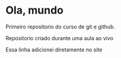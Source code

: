 # Ola, mundo
 Primeiro repositorio do curso de git e github.

 Repositorio criado durante uma aula ao vivo

Essa linha adicionei diretamente no site
